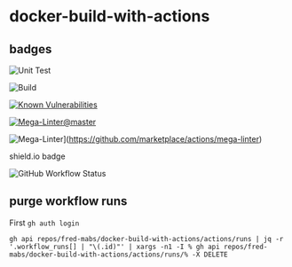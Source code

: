 # docker-build-with-actions

## badges

![Unit Test](https://github.com/Fred-MabS/docker-build-with-actions/actions/workflows/unittest.yml/badge.svg)

![Build](https://github.com/Fred-MabS/docker-build-with-actions/actions/workflows/docker-image.yml/badge.svg)

[![Known Vulnerabilities](https://snyk.io/test/github/Fred-MabS/docker-build-with-actions/badge.svg)](https://snyk.io/test/github/Fred-MabS/docker-build-with-actions)



[![Mega-Linter@master](https://github.com/Fred-MabS/docker-build-with-actions/workflows/Mega-Linter/badge.svg?branch=master)](https://github.com/marketplace/actions/mega-linter)

![Mega-Linter](https://github.com/Fred-MabS/docker-build-with-actions/workflows/Mega-Linter/badge.svg)](https://github.com/marketplace/actions/mega-linter)

shield.io badge

![GitHub Workflow Status](https://img.shields.io/github/workflow/status/fred-mabs/docker-build-with-actions/Mega-Linter?label=lint)

## purge workflow runs

First `gh auth login`

`gh api repos/fred-mabs/docker-build-with-actions/actions/runs | jq -r '.workflow_runs[] | "\(.id)"' | xargs -n1 -I % gh api repos/fred-mabs/docker-build-with-actions/actions/runs/% -X DELETE`
